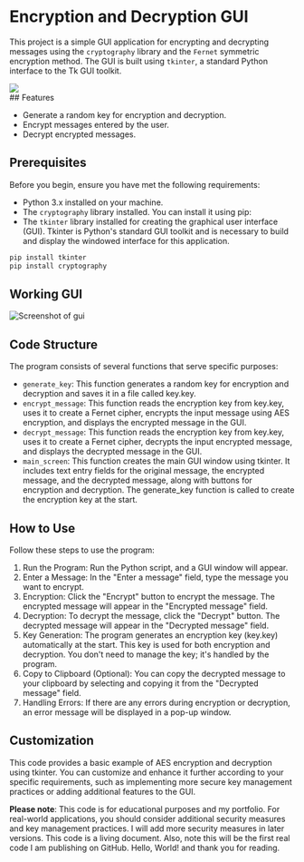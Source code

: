 # Encryption and Decryption GUI

This project is a simple GUI application for encrypting and decrypting messages using the `cryptography` library and the `Fernet` symmetric encryption method. The GUI is built using `tkinter`, a standard Python interface to the Tk GUI toolkit.
<div>
<img src="https://img.shields.io/badge/-Python%20Cryptography-3776AB?style=for-the-badge&logo=python&logoColor=white" />
  
</div>
## Features

- Generate a random key for encryption and decryption.
- Encrypt messages entered by the user.
- Decrypt encrypted messages.

## Prerequisites

Before you begin, ensure you have met the following requirements:

- Python 3.x installed on your machine.
- The `cryptography` library installed. You can install it using pip:
- The `tkinter` library installed for creating the graphical user interface (GUI). Tkinter is Python's standard GUI toolkit and is necessary to build and display the windowed interface for this application.

```bash
pip install tkinter
pip install cryptography
```

## Working GUI 
![Screenshot of gui](https://github.com/BrandonRoos/Encryption-and-Decryption-PY-AES/assets/28285286/cf699e80-c8ae-4c33-81bf-b603be465d47)

## Code Structure
The program consists of several functions that serve specific purposes:

- `generate_key`: This function generates a random key for encryption and decryption and saves it in a file called key.key.
- `encrypt_message`: This function reads the encryption key from key.key, uses it to create a Fernet cipher, encrypts the input message using AES encryption, and displays the encrypted message in the GUI.
- `decrypt_message`: This function reads the encryption key from key.key, uses it to create a Fernet cipher, decrypts the input encrypted message, and displays the decrypted message in the GUI.
- `main_screen`: This function creates the main GUI window using tkinter. It includes text entry fields for the original message, the encrypted message, and the decrypted message, along with buttons for encryption and decryption. The generate_key function is called to create the encryption key at the start.

## How to Use
Follow these steps to use the program:
1. Run the Program: Run the Python script, and a GUI window will appear.
2. Enter a Message: In the "Enter a message" field, type the message you want to encrypt.
3. Encryption: Click the "Encrypt" button to encrypt the message. The encrypted message will appear in the "Encrypted message" field.
4. Decryption: To decrypt the message, click the "Decrypt" button. The decrypted message will appear in the "Decrypted message" field.
5. Key Generation: The program generates an encryption key (key.key) automatically at the start. This key is used for both encryption and decryption. You don't need to manage the key; it's handled by the program.
6. Copy to Clipboard (Optional): You can copy the decrypted message to your clipboard by selecting and copying it from the "Decrypted message" field.
7. Handling Errors: If there are any errors during encryption or decryption, an error message will be displayed in a pop-up window.


## Customization
This code provides a basic example of AES encryption and decryption using tkinter. You can customize and enhance it further according to your specific requirements, such as implementing more secure key management practices or adding additional features to the GUI.

**Please note**: This code is for educational purposes and my portfolio. For real-world applications, you should consider additional security measures and key management practices. I will add more security measures in later versions. This code is a living document. Also, note this will be the first real code I am publishing on GitHub. Hello, World! and thank you for reading.



  




